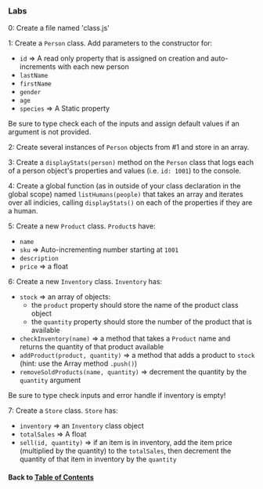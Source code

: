 ### Labs
  
0: Create a file named 'class.js'  
  
1: Create a `Person` class. Add parameters to the constructor for:  
  * `id` => A read only property that is assigned on creation and auto-increments with each new person  
  * `lastName`  
  * `firstName`  
  * `gender`  
  * `age`  
  * `species` => A Static property  

Be sure to type check each of the inputs and assign default values if an argument is not provided.  
  
2: Create several instances of `Person` objects from #1 and store in an array.  
  
3: Create a `displayStats(person)` method on the `Person` class that logs each of a person object's properties and values (i.e. `id: 1001`) to the console.
  
  
4: Create a global function (as in outside of your class declaration in the global scope) named `listHumans(people)` that takes an array and iterates over all indicies, calling `displayStats()` on each of the properties if they are a human.  
  
5: Create a new `Product` class. `Product`s have:  
  * `name`  
  * `sku` => Auto-incrementing number starting at `1001`  
  * `description`  
  * `price` => a float  
  
6: Create a new `Inventory` class. `Inventory` has:  
  
  * `stock` => an array of objects:  
    * the `product` property should store the name of the product class object  
    * the `quantity` property should store the number of the product that is available  
  * `checkInventory(name)` => a method that takes a `Product` name and returns the quantity of that product available  
  * `addProduct(product, quantity)` => a method that adds a product to `stock` (hint: use the Array method `.push()`)  
  * `removeSoldProducts(name, quantity)` => decrement the quantity by the `quantity` argument  
  
Be sure to type check inputs and error handle if inventory is empty!  
  
7: Create a `Store` class. `Store` has:
  
  * `inventory` => an `Inventory` class object  
  * `totalSales` => A float  
  * `sell(id, quantity)` => if an item is in inventory, add the item price (multiplied by the quantity) to the `totalSales`, then decrement the quantity of that item in inventory by the `quantity`
  
#### Back to [Table of Contents](../README.md)
